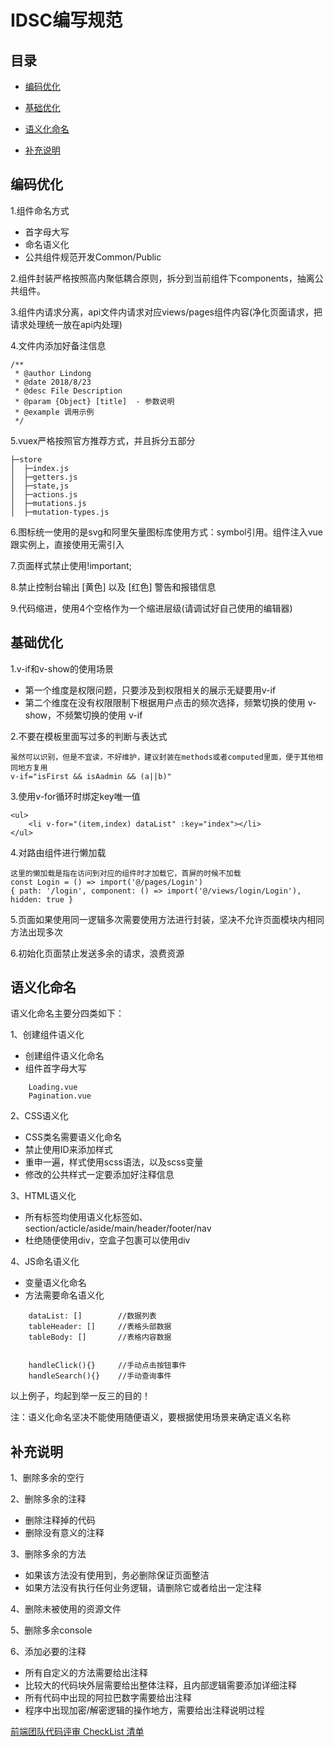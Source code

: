 # IDSC编写规范

## 目录

- [编码优化](#code)

- [基础优化](#basc)

- [语义化命名](#semantic)

- [补充说明](#additional)


<h2 id="code">编码优化</h2>

1.组件命名方式

- 首字母大写
- 命名语义化
- 公共组件规范开发Common/Public

2.组件封装严格按照高内聚低耦合原则，拆分到当前组件下components，抽离公共组件。

3.组件内请求分离，api文件内请求对应views/pages组件内容(净化页面请求，把请求处理统一放在api内处理)

4.文件内添加好备注信息
```angular2html
/**
 * @author Lindong
 * @date 2018/8/23
 * @desc File Description
 * @param {Object} [title]  - 参数说明
 * @example 调用示例
 */
```
5.vuex严格按照官方推荐方式，并且拆分五部分
```angular2html
├─store
│  ├─index.js
│  ├─getters.js
│  ├─state,js
│  ├─actions.js
│  ├─mutations.js
│  ├─mutation-types.js
```

6.图标统一使用的是svg和阿里矢量图标库使用方式：symbol引用。组件注入vue跟实例上，直接使用无需引入

7.页面样式禁止使用!important;

8.禁止控制台输出 [黄色] 以及 [红色] 警告和报错信息

9.代码缩进，使用4个空格作为一个缩进层级(请调试好自己使用的编辑器)


<h2 id="basc">基础优化</h2>


1.v-if和v-show的使用场景

- 第一个维度是权限问题，只要涉及到权限相关的展示无疑要用v-if
- 第二个维度在没有权限限制下根据用户点击的频次选择，频繁切换的使用 v-show，不频繁切换的使用 v-if

2.不要在模板里面写过多的判断与表达式
```angular2html
虽然可以识别，但是不宜读，不好维护，建议封装在methods或者computed里面，便于其他相同地方复用
v-if="isFirst && isAadmin && (a||b)"
```

3.使用v-for循环时绑定key唯一值
```angular2html
<ul>
    <li v-for="(item,index) dataList" :key="index"></li>
</ul>
```

4.对路由组件进行懒加载

```angular2html
这里的懒加载是指在访问到对应的组件时才加载它，首屏的时候不加载
const Login = () => import('@/pages/Login')
{ path: '/login', component: () => import('@/views/login/Login'), hidden: true }
```

5.页面如果使用同一逻辑多次需要使用方法进行封装，坚决不允许页面模块内相同方法出现多次

6.初始化页面禁止发送多余的请求，浪费资源


<h2 id="semantic">语义化命名</h2>


语义化命名主要分四类如下：

1、创建组件语义化

- 创建组件语义化命名
- 组件首字母大写

```angular2html
    Loading.vue
    Pagination.vue
```

2、CSS语义化

- CSS类名需要语义化命名
- 禁止使用ID来添加样式
- 重申一遍，样式使用scss语法，以及scss变量
- 修改的公共样式一定要添加好注释信息

3、HTML语义化

- 所有标签均使用语义化标签如、section/acticle/aside/main/header/footer/nav
- 杜绝随便使用div，空盒子包裹可以使用div

4、JS命名语义化

- 变量语义化命名
- 方法需要命名语义化
```实例
    dataList: []        //数据列表
    tableHeader: []     //表格头部数据
    tableBody: []       //表格内容数据
    
    
    handleClick(){}     //手动点击按钮事件
    handleSearch(){}    //手动查询事件
```
以上例子，均起到举一反三的目的！

注：语义化命名坚决不能使用随便语义，要根据使用场景来确定语义名称

<h2 id="additional">补充说明</h2>

1、删除多余的空行

2、删除多余的注释

- 删除注释掉的代码
- 删除没有意义的注释

3、删除多余的方法

- 如果该方法没有使用到，务必删除保证页面整洁
- 如果方法没有执行任何业务逻辑，请删除它或者给出一定注释

4、删除未被使用的资源文件

5、删除多余console

6、添加必要的注释

- 所有自定义的方法需要给出注释
- 比较大的代码块外层需要给出整体注释，且内部逻辑需要添加详细注释
- 所有代码中出现的阿拉巴数字需要给出注释
- 程序中出现加密/解密逻辑的操作地方，需要给出注释说明过程

[前端团队代码评审 CheckList 清单](https://juejin.im/post/5d1c6550518825330a3bfa01)
